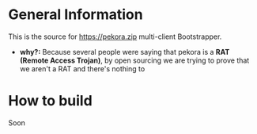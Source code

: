 # General Information
This is the source for https://pekora.zip multi-client Bootstrapper.
- **why?:** Because several people were saying that pekora is a **RAT (Remote Access Trojan)**, by open sourcing we are trying to prove that we aren't a RAT and there's nothing to
# How to build
Soon

